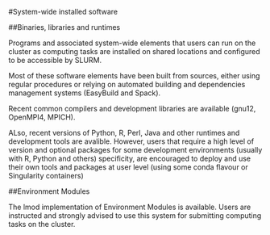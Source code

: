 #System-wide installed software

##Binaries, libraries and runtimes

Programs and associated system-wide elements that users can run on the cluster as computing tasks are installed on shared locations and configured to be accessible by SLURM. 

Most of these software elements have been built from sources, either using regular procedures or relying on automated building and dependencies management systems (EasyBuild and Spack). 

Recent common compilers and development libraries are available (gnu12, OpenMPI4, MPICH).

ALso, recent versions of Python, R, Perl, Java and other runtimes and development tools are avalible. However, users that require a high level of version and optional packages for some development environments (usually with R, Python and others) specificity, are encouraged to deploy and use their own tools and packages at user level (using some conda flavour or Singularity containers)

##Environment Modules

The lmod implementation of Environment Modules is available. Users are instructed and strongly advised to use this system for submitting computing tasks on the cluster.

